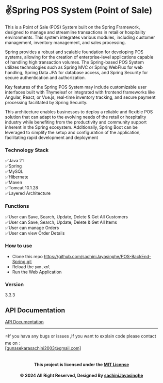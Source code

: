 # ✌️Spring POS System (Point of Sale)

This is a Point of Sale (POS) System built on the Spring Framework, designed to manage and streamline transactions in
retail or hospitality environments. This system integrates various modules, including customer management, inventory
management, and sales processing.

Spring provides a robust and scalable foundation for developing POS systems, allowing for the creation of
enterprise-level applications capable of handling high transaction volumes. The Spring-based POS System utilizes
technologies such as Spring MVC or Spring WebFlux for web handling, Spring Data JPA for database access, and Spring
Security for secure authentication and authorization.

Key features of the Spring POS System may include customizable user interfaces built with Thymeleaf or integrated with
frontend frameworks like Angular, React, or Vue.js, real-time inventory tracking, and secure payment processing
facilitated by Spring Security.

This architecture enables businesses to deploy a reliable and flexible POS solution that can adapt to the evolving needs
of the retail or hospitality industry while benefiting from the productivity and community support inherent in the
Spring ecosystem. Additionally, Spring Boot can be leveraged to simplify the setup and configuration of the application,
facilitating rapid development and deployment

### Technology Stack

✅Java 21<br/>
✅Spring<br/>
✅MySQL<br/>
✅Hibernate<br/>
✅Maven<br/>
✅Tomcat 10.1.28<br/>
✅Layered Architecture<br/>

### Functions

✅User can Save, Search, Update, Delete & Get All Customers<br/>
✅User can Save, Search, Update, Delete & Get All Items<br/>
✅User can manage Orders<br/>
✅User can view Order Details<br/>

### How to use

* Clone this repo https://github.com/sachiniJayasinghe/POS-BackEnd-Spring.git
* Reload the `pom.xml`
* Run the Web Application

### Version

3.3.3

<h2>API Documentation</h2>

<a href="https://documenter.getpostman.com/view/35385718/2sAXxTbVz7">API Documentation</a>

<hr/>

⭐️If you hava any bugs or issues ,If you want to explain code please contact me on :<br/>
[gunasekarasachini2003@gmail.com]<br/><br/>

<div align="center">

#### This project is licensed under the [MIT License](LICENSE)

#### © 2024 All Right Reserved, Designed By [sachiniJayasinghe](https://github.com/sachiniJayasinghe)

</div>
